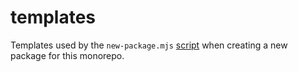 # templates

Templates used by the `new-package.mjs` [script](../../scripts/README.md) when creating a new package for this monorepo.
